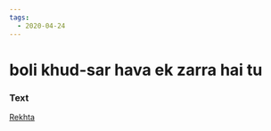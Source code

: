 ```yaml
---
tags:
  - 2020-04-24
---
```

# boli khud-sar hava ek zarra hai tu 

### Text
[Rekhta](https://www.rekhta.org/nazms/e-timaad-akhtar-ul-iman-nazms?lang=ur)

